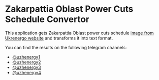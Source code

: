 # Zakarpattia Oblast Power Cuts Schedule Convertor

This application gets Zakarpattia Oblast power cuts schedule [image from Ukrenergo website] and transforms it into text
format.

You can find the results on the following telegram channels:

- [@uzhenergy1](https://t.me/uzhenergy1)
- [@uzhenergy2](https://t.me/uzhenergy2)
- [@uzhenergy3](https://t.me/uzhenergy3)
- [@uzhenergy4](https://t.me/uzhenergy4)

[image from Ukrenergo website]: https://zakarpat.energy/customers/break-in-electricity-supply/schedule/
